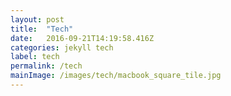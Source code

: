 ```yaml
---
layout: post
title:  "Tech"
date:   2016-09-21T14:19:58.416Z
categories: jekyll tech
label: tech
permalink: /tech
mainImage: /images/tech/macbook_square_tile.jpg
---
```

